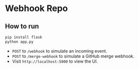 # Webhook Repo

## How to run

```bash
pip install flask
python app.py
```

- `POST` to `/webhook` to simulate an incoming event.
- `POST` to `/merge-webhook` to simulate a GitHub merge webhook.
- Visit `http://localhost:5000` to view the UI.